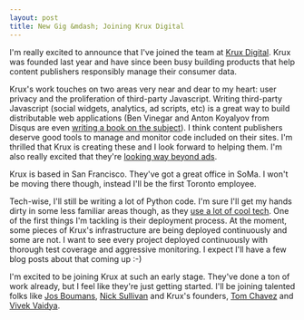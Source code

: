 ```yaml
---
layout: post
title: New Gig &mdash; Joining Krux Digital
---
```


I'm really excited to announce that I've joined the team at [Krux Digital](http://www.kruxdigital.com). Krux was founded last year and have since been busy building products that help content publishers responsibly manage their consumer data. 

Krux's work touches on two areas very near and dear to my heart: user privacy and the proliferation of third-party Javascript. Writing third-party Javascript (social widgets, analytics, ad scripts, etc) is a great way to build distributable web applications (Ben Vinegar and Anton Koyalyov from Disqus are even [writing a book on the subject](http://www.manning.com/vinegar/)). I think content publishers deserve good tools to manage and monitor code included on their sites. I'm thrilled that Krux is creating these and I look forward to helping them. I'm also really excited that they're [looking way beyond ads](http://www.kruxdigital.com/broadcasts/toms_blog/time_to_move_beyond_the_ad_frontier/).

Krux is based in San Francisco. They've got a great office in SoMa. I won't be moving there though, instead I'll be the first Toronto employee.

Tech-wise, I'll still be writing a lot of Python code. I'm sure I'll get my hands dirty in some less familiar areas though, as they [use a lot of cool tech](http://engineering.kruxdigital.com/technology). One of the first things I'm tackling is their deployment process. At the moment, some pieces of Krux's infrastructure are being deployed continuously and some are not. I want to see every project deployed continuously with thorough test coverage and aggressive monitoring. I expect I'll have a few blog posts about that coming up :-)

I'm excited to be joining Krux at such an early stage. They've done a ton of work already, but I feel like they're just getting started. I'll be joining talented folks like [Jos Boumans](http://www.oscon.com/oscon2009/public/schedule/speaker/4676), [Nick Sullivan](http://nick.sullivanflock.com/resume/) and Krux's founders, [Tom Chavez](http://www.kruxdigital.com/broadcasts/toms_blog/) and [Vivek Vaidya](http://www.kruxdigital.com/broadcasts/viveks_blog/).